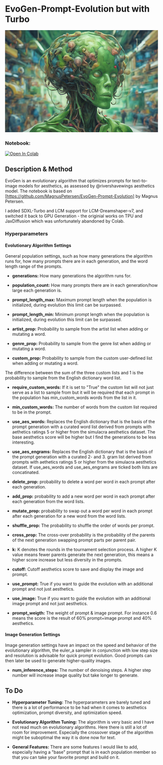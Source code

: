 # EvoGen-Prompt-Evolution but with Turbo
![Evolved Prompt Output](Bytenomy%20Infinism%204Dai%20Senstoy%20Metachron%20Enhancecompanion%20Enhancetoy%20Social%20Realism%20SensFactory%20SensCloud%20Market8%20Cotoy%20Demiai%20%20Aesthetic%20Art%20Aidty%20Gr.png "Evolved Prompt Output")

### Notebook:

[![Open In Colab](https://colab.research.google.com/assets/colab-badge.svg)](https://colab.research.google.com/github/benjamin-bertram/EvoGenTurbo/blob/main/EvoGen_Turbo.ipynb)

## Description & Method
EvoGen is an evolutionary algorithm that optimizes prompts for text-to-image models for aesthetics, as assessed by @rivershavewings aesthetics model. 
The notebook is based on [https://github.com/MagnusPetersen/EvoGen-Prompt-Evolution] by Magnus Petersen.

I added SDXL-Turbo and LCM support for LCM-Dreamshaper-v7, and switched it back to GPU Generation - the originial works on TPU and JaxDiffusion which was unfortunately abandoned by Colab. 

### Hyperparameters
#### Evolutionary Algorithm Settings

General population settings, such as how many generations the algorithm runs for, how many prompts there are in each generation, and the word length range of the prompts.

* **generations:** How many generations the algorithm runs for.

* **population_count:** How many prompts there are in each generation/how large each generation is.

* **prompt_length_max:** Maximum prompt length when the population is initialized, during evolution this limit can be surpassed.

* **prompt_length_min:** Minimum prompt length when the population is initialized, during evolution this limit can be surpassed.

* **artist_prop:** Probability to sample from the artist list when adding or mutating a word.

* **genre_prop:** Probability to sample from the genre list when adding or mutating a word.

* **custom_prop:** Probability to sample from the custom user-defined list when adding or mutating a word.

The difference between the sum of the three custom lists and 1 is the probability to sample from the English dictionary word list.

* **require_custom_words:** If it is set to "True" the custom list will not just serve as a list to sample from but it will be required that each prompt in the population has min_custom_words words from the list in it. 

* **min_custom_words:** The number of words from the custom list required to be in the prompt.

* **use_aes_words:** Replaces the English dictionary that is the basis of the prompt generation with a curated word list derived from prompts with aethetics ratings 5 or higher from the simulacra aesthetics dataset. The base aesthetics score will be higher but I find the generations to be less interesting.

* **use_aes_engrams:** Replaces the English dictionary that is the basis of the prompt generation with a curated 2- and 3. gram list derived from prompts with aethetics ratings 5 or higher from the simulacra aesthetics dataset. If use_aes_words and use_aes_engrams are ticked both lists are concatinated.

* **delete_prop:** probability to delete a word per word in each prompt after each generation.

* **add_prop:** probability to add a new word per word in each prompt after each generation from the word lists.

* **mutate_prop:** probability to swap out a word per word in each prompt after each generation for a new word from the word lists.

* **shuffle_prop:** The probability to shuffle the order of words per prompt.

* **cross_prop:** The cross-over probability is the probability of the parents of the next generation swapping prompt parts per parent pair.

* **k:** K denotes the rounds in the tournament selection process. A higher K value means fewer parents generate the next generation, this means a higher score increase but less diversity in the prompts.

* **cutoff:** Cutoff aesthetics score to save and display the image and prompt.

* **use_prompt:** True if you want to guide the evolution with an additional prompt and not just aesthetics.

* **use_image:** True if you want to guide the evolution with an additional image prompt and not just aesthetics.

* **prompt_weigth:** The weight of prompt & image prompt. For instance 0.6 means the score is the result of 60% prompt+image prompt and 40% aesthetics.

#### Image Generation Settings
Image generation settings have an impact on the speed and behavior of the evolutionary algorithm, the euler_a sampler in conjunction with low step size and resolution is advisable for quick prompt evolution. Good prompts can then later be used to generate higher-quality images.

* **num_inference_steps:** The number of denoising steps. A higher step number will increase image quality but take longer to generate.

## To Do
* **Hyperparameter Tuning:** The hyperparameters are barely tuned and there is a lot of performance to be had when it comes to aesthetics optimization, prompt diversity, and optimization speed. 

* **Evolutionary Algorithm Tuning:** The algorithm is very basic and I have not read much on evolutionary algorithms. Here there is still a lot of room for improvement. Especially the crossover stage of the algorithm might be suboptimal the way it is done now for text.

* **General Features:** There are some features I would like to add, especially having a "base" prompt that is in each population member so that you can take your favorite prompt and build on it.
